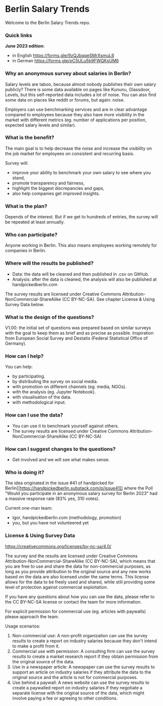 # Berlin Salary Trends

Welcome to the Berlin Salary Trends repo. 



### Quick links

**June 2023 edition:**
- in English https://forms.gle/9zQJbqqeSMrXsmuL6
- in German https://forms.gle/pC5ULu5b9FWQKsUM6


### Why an anonymous survey about salaries in Berlin?

Salary levels are taboo, because almost nobody publishes their own salary publicly? There is some data available on pages like Kununu, Glassdoor, Levels, but this self-reported data includes a lot of noise. You can also find some data on places like reddit or forums, but again: noise. 

Employers can use benchmarking services and are in clear advantage compared to employees because they also have more visibility in the market with different metrics (eg. number of applications per position, expected salary levels and similar).


### What is the benefit?

The main goal is to help decrease the noise and increase the visibility on the job market for employees on consistent and recurring basis.

Survey will:
- improve your ability to benchmark your own salary to see where you stand,
- promote transparency and fairness,
- highlight the biggest discrepancies and gaps,
- also help companies get improved insights.


### What is the plan?

Depends of the interest. But if we get to hundreds of entries, the survey will be repeated at least annually. 

### Who can participate?

Anyone working in Berlin. 
This also means employees working remotely for companies in Berlin.


### Where will the results be published?
- Data: the data will be cleaned and then published in .csv on GitHub.
- Analysis: after the data is cleaned, the analysis will also be published at handpickedberlin.com

The survey results are licensed under Creative Commons Attribution-NonCommercial-ShareAlike (CC BY-NC-SA). See chapter License & Using Survey Data below.

### What is the design of the questions?

V1.00: the initial set of questions was prepared based on similar surveys with the goal to keep them as brief and as precise as possible. Inspiration from European Social Survey and Destatis (Federal Statistical Office of Germany).

### How can I help?

You can help:
- by participating.
- by distributing the survey on social media.
- with promotion on different channels (eg. media, NGOs).
- with the analysis (eg. Jupyter Notebook).
- with visualisation of the data.
- with methodological input.

### How can I use the data?

- You can use it to benchmark yourself against others.
- The survey results are licensed under Creative Commons Attribution-NonCommercial-ShareAlike (CC BY-NC-SA)

### How can I suggest changes to the questions?

- Get involved and we will see what makes sense.

### Who is doing it?

The idea originated in the issue #41 of handpicked for Berlin[[https://handpickedberlin.substack.com/p/issue41]] where the Poll "Would you participate in an anonymous salary survey for Berlin 2023" had a massive response rate (83% yes, 310 votes).

Current one-man team:
- Igor, handpickedberlin.com (methodology, promotion)
- you, but you have not volunteered yet

### License & Using Survey Data

https://creativecommons.org/licenses/by-nc-sa/4.0/

The survey and the results are licensed under Creative Commons Attribution-NonCommercial-ShareAlike (CC BY-NC-SA), which means that you are free to use and share the data for non-commercial purposes, as long as you provide attribution to the original source and any new works based on the data are also licensed under the same terms. This license allows for the data to be freely used and shared, while still providing some level of protection against commercial exploitation. 

If you have any questions about how you can use the data, please refer to the CC BY-NC-SA license or contact the team for more information.

For explicit permission for commercial use (eg. articles with paywalls) please approach the team.

Usage scenarios:

1.  Non-commercial use: A non-profit organization can use the survey results to create a report on industry salaries because they don't intend to make a profit from it.
2.  Commercial use with permission: A consulting firm can use the survey results to create a market research report if they obtain permission from the original source of the data.
3.  Use in a newspaper article: A newspaper can use the survey results to support an article on industry salaries if they attribute the data to the original source and the article is not for commercial purposes.
4.  Use behind a paywall: A news website can use the survey results to create a paywalled report on industry salaries if they negotiate a separate license with the original source of the data, which might involve paying a fee or agreeing to other conditions.
